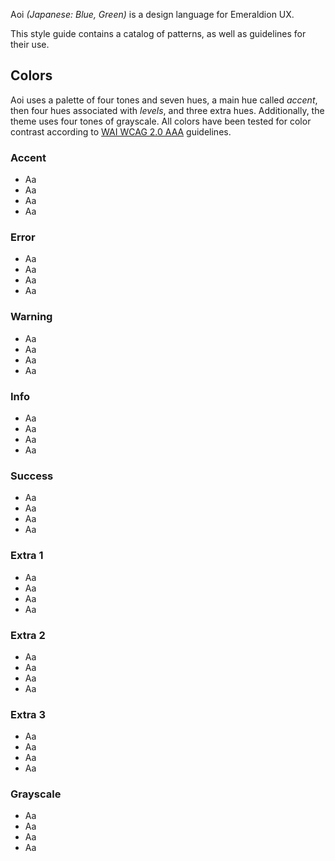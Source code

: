 Aoi _(Japanese: Blue, Green)_ is a design language for Emeraldion UX.

This style guide contains a catalog of patterns, as well as guidelines for their use.

## Colors

Aoi uses a palette of four tones and seven hues, a main hue called _accent_, then four
hues associated with _levels_, and three extra hues. Additionally, the theme uses
four tones of grayscale. All colors have been tested for color contrast according to
[WAI WCAG 2.0 AAA](https://www.w3.org/TR/WCAG20/) guidelines.

### Accent

<ul class="colors">
	<li class="dark-accent">Aa</li>
	<li class="medium-accent">Aa</li>
	<li class="light-accent">Aa</li>
	<li class="lightest-accent">Aa</li>
</ul>

### Error

<ul class="colors">
	<li class="dark-red">Aa</li>
	<li class="medium-red">Aa</li>
	<li class="light-red">Aa</li>
	<li class="lightest-red">Aa</li>
</ul>

### Warning

<ul class="colors">
	<li class="dark-amber">Aa</li>
	<li class="medium-amber">Aa</li>
	<li class="light-amber">Aa</li>
	<li class="lightest-amber">Aa</li>
</ul>

### Info

<ul class="colors">
	<li class="dark-blue">Aa</li>
	<li class="medium-blue">Aa</li>
	<li class="light-blue">Aa</li>
	<li class="lightest-blue">Aa</li>
</ul>

### Success

<ul class="colors">
	<li class="dark-green">Aa</li>
	<li class="medium-green">Aa</li>
	<li class="light-green">Aa</li>
	<li class="lightest-green">Aa</li>
</ul>

### Extra 1

<ul class="colors">
	<li class="dark-plum">Aa</li>
	<li class="medium-plum">Aa</li>
	<li class="light-plum">Aa</li>
	<li class="lightest-plum">Aa</li>
</ul>

### Extra 2

<ul class="colors">
	<li class="dark-raspberry">Aa</li>
	<li class="medium-raspberry">Aa</li>
	<li class="light-raspberry">Aa</li>
	<li class="lightest-raspberry">Aa</li>
</ul>

### Extra 3

<ul class="colors">
	<li class="dark-banana">Aa</li>
	<li class="medium-banana">Aa</li>
	<li class="light-banana">Aa</li>
	<li class="lightest-banana">Aa</li>
</ul>

### Grayscale

<ul class="colors">
	<li class="dark-gray">Aa</li>
	<li class="medium-gray">Aa</li>
	<li class="light-gray">Aa</li>
	<li class="lightest-gray">Aa</li>
</ul>
